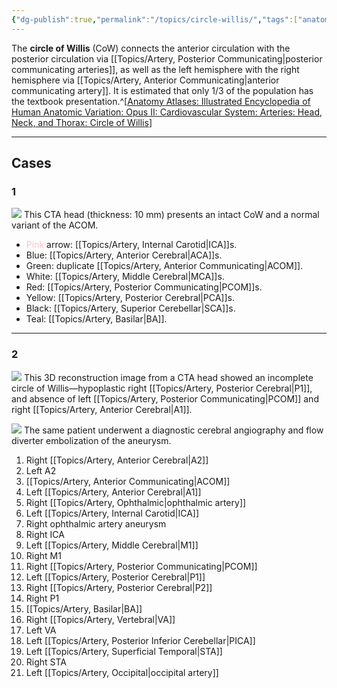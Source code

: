 ```yaml
---
{"dg-publish":true,"permalink":"/topics/circle-willis/","tags":["anatomy","CTA"],"created":"2023-09-27T17:21:02.000-07:00","updated":"2024-01-15T08:26:11.291-08:00"}
---
```



The **circle of Willis** (CoW) connects the anterior circulation with the posterior circulation via [[Topics/Artery, Posterior Communicating\|posterior communicating arteries]], as well as the left hemisphere with the right hemisphere via [[Topics/Artery, Anterior Communicating\|anterior communicating artery]]. It is estimated that only 1/3 of the population has the textbook presentation.^[[Anatomy Atlases: Illustrated Encyclopedia of Human Anatomic Variation: Opus II: Cardiovascular System: Arteries: Head, Neck, and Thorax: Circle of Willis](https://www.anatomyatlases.org/AnatomicVariants/Cardiovascular/Text/Arteries/CircleofWillis.shtml)]

---

## Cases

### 1

![](https://i.imgur.com/87UroZq.png)
This CTA head (thickness: 10 mm) presents an intact CoW and a normal variant of the ACOM. 

- <span style="color:pink">Pink</span> arrow: [[Topics/Artery, Internal Carotid\|ICA]]s. 
- Blue: [[Topics/Artery, Anterior Cerebral\|ACA]]s. 
- Green: duplicate [[Topics/Artery, Anterior Communicating\|ACOM]]. 
- White: [[Topics/Artery, Middle Cerebral\|MCA]]s. 
- Red: [[Topics/Artery, Posterior Communicating\|PCOM]]s. 
- Yellow: [[Topics/Artery, Posterior Cerebral\|PCA]]s. 
- Black: [[Topics/Artery, Superior Cerebellar\|SCA]]s. 
- Teal: [[Topics/Artery, Basilar\|BA]].

---

### 2

![](https://i.imgur.com/qPnPdmw.jpg)
This 3D reconstruction image from a CTA head showed an incomplete circle of Willis—hypoplastic right [[Topics/Artery, Posterior Cerebral\|P1]], and absence of left [[Topics/Artery, Posterior Communicating\|PCOM]] and right [[Topics/Artery, Anterior Cerebral\|A1]].

![](https://i.imgur.com/T4jlvaN.jpg)
The same patient underwent a diagnostic cerebral angiography and flow diverter embolization of the aneurysm.

1. Right [[Topics/Artery, Anterior Cerebral\|A2]]
2. Left A2
3. [[Topics/Artery, Anterior Communicating\|ACOM]]
4. Left [[Topics/Artery, Anterior Cerebral\|A1]]
5. Right [[Topics/Artery, Ophthalmic\|ophthalmic artery]]
6. Left [[Topics/Artery, Internal Carotid\|ICA]]
7. Right ophthalmic artery aneurysm
8. Right ICA
9. Left [[Topics/Artery, Middle Cerebral\|M1]]
10. Right M1
11. Right [[Topics/Artery, Posterior Communicating\|PCOM]]
12. Left [[Topics/Artery, Posterior Cerebral\|P1]]
13. Right [[Topics/Artery, Posterior Cerebral\|P2]]
14. Right P1
15. [[Topics/Artery, Basilar\|BA]]
16. Right [[Topics/Artery, Vertebral\|VA]]
17. Left VA
18. Left [[Topics/Artery, Posterior Inferior Cerebellar\|PICA]]
19. Left [[Topics/Artery, Superficial Temporal\|STA]]
20. Right STA
21. Left [[Topics/Artery, Occipital\|occipital artery]]
